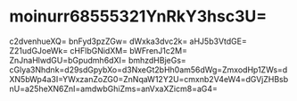 # moinurr68555321YnRkY3hsc3U=
c2dvenhueXQ=
bnFyd3pzZGw=
dWxka3dvc2k=
aHJ5b3VtdGE=
Z21udGJoeWk=
cHFlbGNidXM=
bWFrenJ1c2M=
ZnJnaHlwdGU=bGpudmh6dXI=
bmhzdHBjeGs=
cGlya3Nhdnk=d29sdGpybXo=d3NxeGt2bHh0am56dWg=ZmxodHp1ZWs=dXN5bWp4a3I=YWxzanZoZG0=ZnNqaW12Y2U=cmxnb2V4eW4=dGVjZHBsbnU=a25heXN6ZnI=amdwbGhiZms=anVxaXZicm8=aG4=

